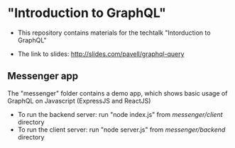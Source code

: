 # "Introduction to GraphQL"

- This repository contains materials for the techtalk "Intorduction to GraphQL"

- The link to slides: http://slides.com/pavell/graphql-query

## Messenger app
The "messenger" folder contains a demo app, which shows basic usage of GraphQL on Javascript (ExpressJS and ReactJS)

- To run the backend server: run "node index.js" from *messenger/client* directory
- To run the client server: run "node server.js" from *messenger/backend* directory